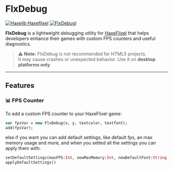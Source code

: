 # FlxDebug
[![Haxelib Haxeflixel](https://badgen.net/haxelib/d/flixel?color=blue)](https://lib.haxe.org/p/flixel)
[![FlxDebug](https://badgen.net/haxelib/d/flixel?color=blue)](https://github.com/Mattonesss/flxdebug/))

**FlxDebug** is a lightweight debugging utility for [HaxeFlixel](https://haxeflixel.com/) that helps developers enhance their games with custom FPS counters and useful diagnostics.

> ⚠️ **Note:** FlxDebug is not recommended for HTML5 projects.  
> It may cause crashes or unexpected behavior. Use it on **desktop platforms only**.

---

## Features

### 📊 FPS Counter

To add a custom FPS counter to your HaxeFlixel game:

```haxe
var fpsVar = new FlxDebug(x, y, textcolor, textfont);
add(fpsVar);
```

else if you want you can add default settings, like default fps, an max memory usage and more, and when you setted all the settings you can apply them with:
```haxe
setDefaultSettings(maxFPS:Int, newMaxMemory:Int, newDefaultFont:String, newDefaultSize:Int, newDefaultColor:Int)
applyDefaultSettings()
```

